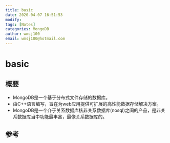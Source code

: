 ```yaml
---
title: basic
date: 2020-04-07 16:51:53
modify: 
tags: [Notes]
categories: MongoDB
author: wmsj100
email: wmsj100@hotmail.com
---
```


# basic

## 概要

- MongoDB是一个基于分布式文件存储的数据库。
- 由C++语言编写，旨在为web应用提供可扩展的高性能数据存储解决方案。
- MongoDB是一个介于关系数据库核非关系数据库(nosql)之间的产品，是非关系数据库当中功能最丰富，最像关系数据库的。

## 参考

